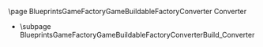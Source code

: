 \page BlueprintsGameFactoryGameBuildableFactoryConverter Converter
- \subpage BlueprintsGameFactoryGameBuildableFactoryConverterBuild_Converter
